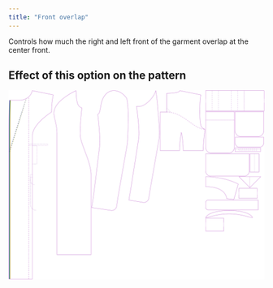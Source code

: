 ```yaml
---
title: "Front overlap"
---
```


Controls how much the right and left front of the garment overlap at the center front.

## Effect of this option on the pattern

![This image shows the effect of this option by superimposing several variants that have a different value for this option](carlita_frontoverlap_sample.svg "Effect of this option on the pattern")
